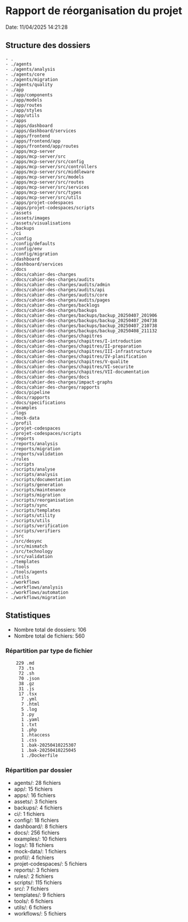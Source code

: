 # Rapport de réorganisation du projet
Date: 11/04/2025 14:21:28

## Structure des dossiers
```
- .
- ./agents
- ./agents/analysis
- ./agents/core
- ./agents/migration
- ./agents/quality
- ./app
- ./app/components
- ./app/models
- ./app/routes
- ./app/styles
- ./app/utils
- ./apps
- ./apps/dashboard
- ./apps/dashboard/services
- ./apps/frontend
- ./apps/frontend/app
- ./apps/frontend/app/routes
- ./apps/mcp-server
- ./apps/mcp-server/src
- ./apps/mcp-server/src/config
- ./apps/mcp-server/src/controllers
- ./apps/mcp-server/src/middleware
- ./apps/mcp-server/src/models
- ./apps/mcp-server/src/routes
- ./apps/mcp-server/src/services
- ./apps/mcp-server/src/types
- ./apps/mcp-server/src/utils
- ./apps/projet-codespaces
- ./apps/projet-codespaces/scripts
- ./assets
- ./assets/images
- ./assets/visualisations
- ./backups
- ./ci
- ./config
- ./config/defaults
- ./config/env
- ./config/migration
- ./dashboard
- ./dashboard/services
- ./docs
- ./docs/cahier-des-charges
- ./docs/cahier-des-charges/audits
- ./docs/cahier-des-charges/audits/admin
- ./docs/cahier-des-charges/audits/api
- ./docs/cahier-des-charges/audits/core
- ./docs/cahier-des-charges/audits/pages
- ./docs/cahier-des-charges/backlogs
- ./docs/cahier-des-charges/backups
- ./docs/cahier-des-charges/backups/backup_20250407_201906
- ./docs/cahier-des-charges/backups/backup_20250407_204738
- ./docs/cahier-des-charges/backups/backup_20250407_210738
- ./docs/cahier-des-charges/backups/backup_20250408_211132
- ./docs/cahier-des-charges/chapitres
- ./docs/cahier-des-charges/chapitres/I-introduction
- ./docs/cahier-des-charges/chapitres/II-preparation
- ./docs/cahier-des-charges/chapitres/III-infrastructure
- ./docs/cahier-des-charges/chapitres/IV-planification
- ./docs/cahier-des-charges/chapitres/V-qualite
- ./docs/cahier-des-charges/chapitres/VI-securite
- ./docs/cahier-des-charges/chapitres/VII-documentation
- ./docs/cahier-des-charges/docs
- ./docs/cahier-des-charges/impact-graphs
- ./docs/cahier-des-charges/rapports
- ./docs/pipeline
- ./docs/rapports
- ./docs/specifications
- ./examples
- ./logs
- ./mock-data
- ./profil
- ./projet-codespaces
- ./projet-codespaces/scripts
- ./reports
- ./reports/analysis
- ./reports/migration
- ./reports/validation
- ./rules
- ./scripts
- ./scripts/analyse
- ./scripts/analysis
- ./scripts/documentation
- ./scripts/generation
- ./scripts/maintenance
- ./scripts/migration
- ./scripts/reorganisation
- ./scripts/sync
- ./scripts/templates
- ./scripts/utility
- ./scripts/utils
- ./scripts/verification
- ./scripts/verifiers
- ./src
- ./src/desync
- ./src/mismatch
- ./src/technology
- ./src/validation
- ./templates
- ./tools
- ./tools/agents
- ./utils
- ./workflows
- ./workflows/analysis
- ./workflows/automation
- ./workflows/migration
```

## Statistiques
- Nombre total de dossiers: 106
- Nombre total de fichiers: 560

### Répartition par type de fichier
```
    229 .md
     73 .ts
     72 .sh
     70 .json
     38 .gz
     31 .js
     17 .tsx
      7 .yml
      7 .html
      5 .log
      3 .py
      1 .yaml
      1 .txt
      1 .php
      1 .htaccess
      1 .css
      1 .bak-20250410225307
      1 .bak-20250410225045
      1 ./Dockerfile
```

### Répartition par dossier
- agents/: 28 fichiers
- app/: 15 fichiers
- apps/: 16 fichiers
- assets/: 3 fichiers
- backups/: 4 fichiers
- ci/: 1 fichiers
- config/: 18 fichiers
- dashboard/: 8 fichiers
- docs/: 256 fichiers
- examples/: 10 fichiers
- logs/: 18 fichiers
- mock-data/: 1 fichiers
- profil/: 4 fichiers
- projet-codespaces/: 5 fichiers
- reports/: 3 fichiers
- rules/: 2 fichiers
- scripts/: 115 fichiers
- src/: 7 fichiers
- templates/: 9 fichiers
- tools/: 6 fichiers
- utils/: 6 fichiers
- workflows/: 5 fichiers
